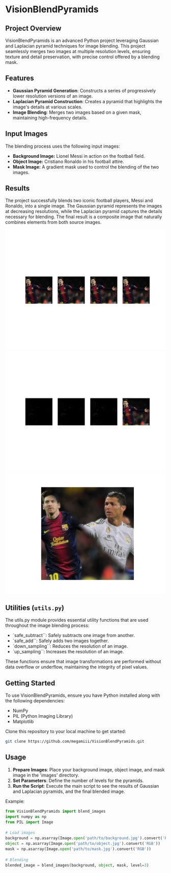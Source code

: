 # VisionBlendPyramids

## Project Overview
VisionBlendPyramids is an advanced Python project leveraging Gaussian and Laplacian pyramid techniques for image blending. This project seamlessly merges two images at multiple resolution levels, ensuring texture and detail preservation, with precise control offered by a blending mask.

## Features
- **Gaussian Pyramid Generation**: Constructs a series of progressively lower resolution versions of an image.
- **Laplacian Pyramid Construction**: Creates a pyramid that highlights the image's details at various scales.
- **Image Blending**: Merges two images based on a given mask, maintaining high-frequency details.

## Input Images
The blending process uses the following input images:

- **Background Image:** Lionel Messi in action on the football field.
- **Object Image:** Cristiano Ronaldo in his football attire.
- **Mask Image:** A gradient mask used to control the blending of the two images.

## Results
The project successfully blends two iconic football players, Messi and Ronaldo, into a single image. The Gaussian pyramid represents the images at decreasing resolutions, while the Laplacian pyramid captures the details necessary for blending. The final result is a composite image that naturally combines elements from both source images.

![Gaussian Pyramid](/results/vision_blend_pyramids/gaussian_pyramid.jpg)
![Laplacian Pyramid](/results/vision_blend_pyramids/laplacian_pyramid.jpg)
![Blended Image](/results/vision_blend_pyramids/blended.jpg)

## Utilities (`utils.py`)
The utils.py module provides essential utility functions that are used throughout the image blending process:

- `safe_subtract``: Safely subtracts one image from another.
- `safe_add``: Safely adds two images together.
- `down_sampling``: Reduces the resolution of an image.
- `up_sampling``: Increases the resolution of an image.  

These functions ensure that image transformations are performed without data overflow or underflow, maintaining the integrity of pixel values.

## Getting Started
To use VisionBlendPyramids, ensure you have Python installed along with the following dependencies:
- NumPy
- PIL (Python Imaging Library)
- Matplotlib

Clone this repository to your local machine to get started:
```bash
git clone https://github.com/megamiii/VisionBlendPyramids.git
```

## Usage
1. **Prepare Images**: Place your background image, object image, and mask image in the 'images' directory.
2. **Set Parameters**: Define the number of levels for the pyramids.
3. **Run the Script**: Execute the main script to see the results of Gaussian and Laplacian pyramids, and the final blended image.

Example:
```python
from VisionBlendPyramids import blend_images
import numpy as np
from PIL import Image

# Load images
background = np.asarray(Image.open('path/to/background.jpg').convert('RGB'))
object = np.asarray(Image.open('path/to/object.jpg').convert('RGB'))
mask = np.asarray(Image.open('path/to/mask.jpg').convert('RGB'))

# Blending
blended_image = blend_images(background, object, mask, level=3)
```

